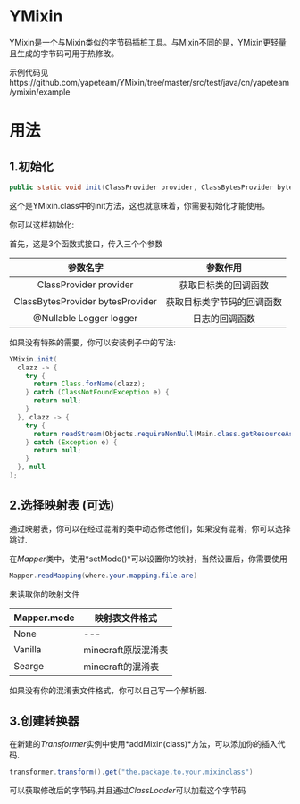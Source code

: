 # YMixin
YMixin是一个与Mixin类似的字节码插桩工具。与Mixin不同的是，YMixin更轻量且生成的字节码可用于热修改。



示例代码见https://github.com/yapeteam/YMixin/tree/master/src/test/java/cn/yapeteam/ymixin/example



# 用法



## 1.初始化

```java
public static void init(ClassProvider provider, ClassBytesProvider bytesProvider, @Nullable Logger logger)
```

这个是YMixin.class中的init方法，这也就意味着，你需要初始化才能使用。

你可以这样初始化:

首先，这是3个函数式接口，传入三个个参数

|             参数名字             |          参数作用          |
| :------------------------------: | :------------------------: |
|      ClassProvider provider      |    获取目标类的回调函数    |
| ClassBytesProvider bytesProvider | 获取目标类字节码的回调函数 |
|     @Nullable Logger logger      |       日志的回调函数       |



如果没有特殊的需要，你可以安装例子中的写法:

```java
YMixin.init(
  clazz -> {
    try {
      return Class.forName(clazz);
    } catch (ClassNotFoundException e) {
      return null;
    }
  }, clazz -> {
    try {
      return readStream(Objects.requireNonNull(Main.class.getResourceAsStream("/" + clazz.getName().replace(".", "/") + ".class")));
    } catch (Exception e) {
      return null;
    }
  }, null
);
```



## 2.选择映射表 (可选)

通过映射表，你可以在经过混淆的类中动态修改他们，如果没有混淆，你可以选择跳过.

在*Mapper*类中，使用*setMode()*可以设置你的映射，当然设置后，你需要使用

```java
Mapper.readMapping(where.your.mapping.file.are)
```

来读取你的映射文件



| Mapper.mode | 映射表文件格式      |
| ----------- | ------------------- |
| None        | ---                 |
| Vanilla     | minecraft原版混淆表 |
| Searge      | minecraft的混淆表   |

如果没有你的混淆表文件格式，你可以自己写一个解析器.







## 3.创建转换器

在新建的*Transformer*实例中使用*addMixin(class)*方法，可以添加你的插入代码.

```java
transformer.transform().get("the.package.to.your.mixinclass")
```

可以获取修改后的字节码,并且通过*ClassLoader*可以加载这个字节码

